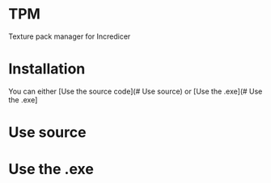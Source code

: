 # TPM
Texture pack manager for Incredicer
# Installation

You can either [Use the source code](# Use source) or [Use the .exe](# Use the .exe]

# Use source

# Use the .exe
